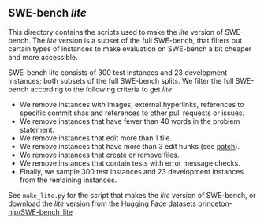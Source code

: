 ## SWE-bench *lite*
This directory contains the scripts used to make the *lite* version of SWE-bench. The *lite* version is a subset of the full SWE-bench, that filters out certain types of instances to make evaluation on SWE-bench a bit cheaper and more accessible.

SWE-bench lite consists of 300 test instances and 23 development instances; both subsets of the full SWE-bench splits. We filter the full SWE-bench according to the following criteria to get *lite*:
- We remove instances with images, external hyperlinks, references to specific commit shas and references to other pull requests or issues.
- We remove instances that have fewer than 40 words in the problem statement.
- We remove instances that edit more than 1 file.
- We remove instances that have more than 3 edit hunks (see [patch](https://man7.org/linux/man-pages/man1/patch.1.html)).
- We remove instances that create or remove files.
- We remove instances that contain tests with error message checks.
- Finally, we sample 300 test instances and 23 development instances from the remaining instances.

See `make_lite.py` for the script that makes the *lite* version of SWE-bench, or download the *lite* version from the Hugging Face datasets [princeton-nlp/SWE-bench_lite](https://huggingface.co/datasets/princeton-nlp/SWE-bench_lite)